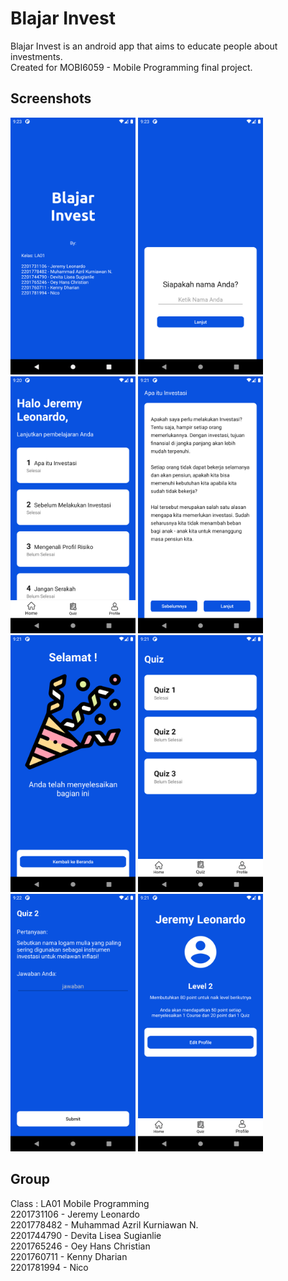 # Blajar Invest

Blajar Invest is an android app that aims to educate people about investments.<br>
Created for MOBI6059 - Mobile Programming final project.

## Screenshots

<p float="left">
<img src=".screenshots/splash.png" width="200px"/>
<img src=".screenshots/first-time.png" width="200px"/>
<img src=".screenshots/home.png" width="200px"/>
<img src=".screenshots/course.png" width="200px"/>
<img src=".screenshots/course-complete.png" width="200px"/>
<img src=".screenshots/quiz-index.png" width="200px"/>
<img src=".screenshots/quiz-content.png" width="200px"/>
<img src=".screenshots/profile.png" width="200px"/>
</p>

## Group
Class : LA01 Mobile Programming <br>
2201731106 - Jeremy Leonardo <br>
2201778482 - Muhammad Azril Kurniawan N. <br>
2201744790 - Devita Lisea Sugianlie <br>
2201765246 - Oey Hans Christian <br>
2201760711 - Kenny Dharian <br>
2201781994 - Nico
